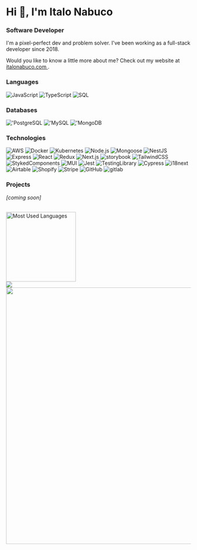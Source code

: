 <h1>Hi 👋, I'm Italo Nabuco</h1>
<h3>Software Developer</h3>
<p>
  I&apos;m a pixel-perfect dev and problem solver. I&apos;ve been working as a full-stack developer since 2018.
</p>
<p>
  Would you like to know a little more about me? Check out my website at 
  <a
    href="https://italonabuco.com"
    target="_blank"
    rel="noreferrer"
  >
    italonabuco.com
  </a>.
</p>

### Languages

![JavaScript](https://img.shields.io/badge/-JavaScript-000?&logo=JavaScript&color=1f2937)
![TypeScript](https://img.shields.io/badge/-TypeScript-000?&logo=TypeScript&color=1f2937)
![SQL](https://img.shields.io/badge/-SQL-000?&logo=MySQL&color=1f2937)

### Databases

!['PostgreSQL](https://img.shields.io/badge/-PostgreSQL-000?&logo=postgresql&color=1f2937)
!['MySQL](https://img.shields.io/badge/-MySQL-000?&logo=mysql&color=1f2937)
!['MongoDB](https://img.shields.io/badge/-MongoDB-000?&logo=mongodb&color=1f2937)

### Technologies

![AWS](https://img.shields.io/badge/-AWS-000?&logo=Amazon-AWS&color=1f2937)
![Docker](https://img.shields.io/badge/-Docker-000?&logo=Docker&color=1f2937)
![Kubernetes](https://img.shields.io/badge/-Kubernetes-000?&logo=Kubernetes&color=1f2937)
![Node.js](https://img.shields.io/badge/-Node.js-000?&logo=node.js&color=1f2937)
![Mongoose](https://img.shields.io/badge/-Mongoose-000?&logo=mongoose&color=1f2937)
![NestJS](https://img.shields.io/badge/-NestJS-000?&logo=NestJS&color=1f2937)
![Express](https://img.shields.io/badge/-Express-000?&logo=express&color=1f2937)
![React](https://img.shields.io/badge/-React-000?&logo=React&color=1f2937)
![Redux](https://img.shields.io/badge/-Redux-000?&logo=redux&color=1f2937)
![Next.js](https://img.shields.io/badge/-Next.js-000?&logo=Next.js&color=1f2937)
![storybook](https://img.shields.io/badge/-Storybook-000?&logo=storybook&color=1f2937)
![TailwindCSS](https://img.shields.io/badge/-TailwindCSS-000?&logo=tailwindcss&color=1f2937)
![StykedComponents](https://img.shields.io/badge/-StyledComponents-000?&logo=styledcomponents&color=1f2937)
![MUI](https://img.shields.io/badge/-MUI-000?&logo=mui&color=1f2937)
![Jest](https://img.shields.io/badge/-Jest-000?&logo=Jest&color=1f2937)
![TestingLibrary](https://img.shields.io/badge/-TestingLibrary-000?&logo=testinglibrary&color=1f2937)
![Cypress](https://img.shields.io/badge/-Cypress-000?&logo=cypress&color=1f2937)
![i18next](https://img.shields.io/badge/-i18next-000?&logo=i18next&color=1f2937)
![Airtable](https://img.shields.io/badge/-Airtable-000?&logo=airtable&color=1f2937)
![Shopify](https://img.shields.io/badge/-Shopify-000?&logo=shopify&color=1f2937)
![Stripe](https://img.shields.io/badge/-Stripe-000?&logo=stripe&color=1f2937)
![GitHub](https://img.shields.io/badge/-GitHub-000?&logo=github&color=1f2937)
![gitlab](https://img.shields.io/badge/-GitLab-000?&logo=gitlab&color=1f2937)

### Projects

<span><em>[coming soon]</em></span>

<div>
  <br>
  <a href="#">
    <img height="190rem" alt="Most Used Languages" src="https://github-readme-stats.vercel.app/api/top-langs/?username=italonabuco&langs_count=8&count_private=false&layout=compact&theme=react&bg_color=0d1117&hide_border=true"/>
  </a>
  <br>
  <a>
    <img  src="https://github-profile-summary-cards.vercel.app/api/cards/profile-details?username=italonabuco&theme=react&show_icons=true" />
  </a>
  <img src="https://github-readme-streak-stats.herokuapp.com?user=italonabuco&theme=react" width="700">
</div> 

<!--
**italonabuco/ItaloNabuco** is a ✨ _special_ ✨ repository because its `README.md` (this file) appears on your GitHub profile.

Here are some ideas to get you started:

- 🔭 I’m currently working on ...
- 🌱 I’m currently learning ...
- 👯 I’m looking to collaborate on ...
- 🤔 I’m looking for help with ...
- 💬 Ask me about ...
- 📫 How to reach me: ...
- 😄 Pronouns: ...
- ⚡ Fun fact: ...
-->
